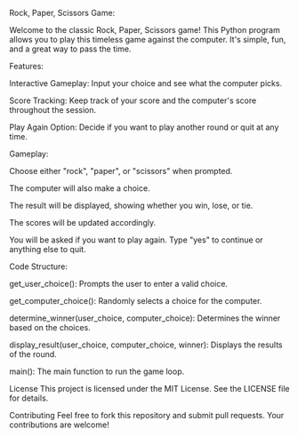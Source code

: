Rock, Paper, Scissors Game:


Welcome to the classic Rock, Paper, Scissors game! This Python program allows you to play this timeless game against the computer. It's simple, fun, and a great way to pass the time.


Features:


Interactive Gameplay: Input your choice and see what the computer picks.

Score Tracking: Keep track of your score and the computer's score throughout the session.

Play Again Option: Decide if you want to play another round or quit at any time.

Gameplay:

Choose either "rock", "paper", or "scissors" when prompted.

The computer will also make a choice.

The result will be displayed, showing whether you win, lose, or tie.

The scores will be updated accordingly.

You will be asked if you want to play again. Type "yes" to continue or anything else to quit.

Code Structure:


get_user_choice(): Prompts the user to enter a valid choice.

get_computer_choice(): Randomly selects a choice for the computer.

determine_winner(user_choice, computer_choice): Determines the winner based on the choices.

display_result(user_choice, computer_choice, winner): Displays the results of the round.

main(): The main function to run the game loop.

License
This project is licensed under the MIT License. See the LICENSE file for details.

Contributing
Feel free to fork this repository and submit pull requests. Your contributions are welcome!
